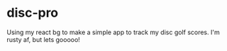 # disc-pro

Using my react bg to make a simple app to track my disc golf scores. I'm rusty af, but lets gooooo!
